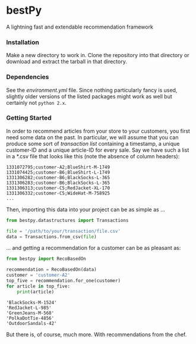 # __bestPy__
A lightning fast and extendable recommendation framework

### Installation
Make a new directory to work in. Clone the repository into that directory or download and extract the tarball in that directory.

### Dependencies
See the _environment.yml_ file. Since nothing particularly fancy is used, slightly older versions of the listed packages might work as well but certainly not `python 2.x`.

### Getting Started
In order to recommend articles from your store to your customers, you first need some data on the past. In particular, we will assume that you can produce some sort of _transaction list_ containing a timestamp, a unique customer-ID and a unique article-ID for every sale. Say we have such a list in a *.csv file that looks like this (note the absence of column headers):
```
1331072795;customer-A2;BlueShirt-M-1749
1331074425;customer-B6;BlueShirt-L-1749
1331306282;customer-B6;BlackSocks-L-365
1331306283;customer-B6;BlackSocks-L-365
1331306313;customer-C5;RedJacket-XL-170
1331306332;customer-C5;WideHat-M-758925
...
```

Then, importing this data into your project can be as simple as ...
```python
from bestpy.datastructures import Transactions

file = '/path/to/your/transaction/file.csv'
data = Transactions.from_csv(file)
```

... and getting a recommendation for a customer can be as pleasant as:
```python
from bestpy import RecoBasedOn

recommendation = RecoBasedOn(data)
customer = 'customer-A2'
top_five = recommendation.for_one(customer)
for article in top_five:
    print(article)
```
```
'BlackSocks-M-1524'
'RedJacket-L-985'
'GreenJeans-M-568'
'PolkaDotTie-4856'
'OutdoorSandals-42'
```

But there is, of course, much more. With recommendations from the chef.
